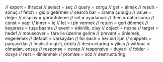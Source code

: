 // export = ihracat
// select = seç
// query = sorgu
// get = almak
// result = sonuç
// fetch = gidip getirmek
// search bar = arama çubuğu
// value = değer
// display = görüntüleme
// set = ayarlamak
// then = daha sonra
// const = yapı
// inner = iç
// let = izin vermek
// return = geri dönmek
// keypress = tuşa basma
// event = etkinlik, olay
// object = nesne
// target = hedef
// mouseover = fare ile üzerine gelme
// prevent = önlemek, engelemek
// default = varsayılan
// for each = her biri için
// snippets = parçacıklar
// İmplisit = gizli, örtülü
// destructuring = yıkıcı
// without = olmadan, onsuz
// response = cevap
// responsive = duyarlı
// folder = dosya
// rest = dinlenmek
// promise = söz
// destructuring